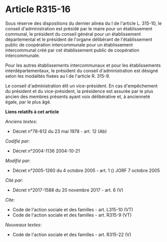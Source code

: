 # Article R315-16

Sous réserve des dispositions du dernier alinéa du I de l'article L. 315-10, le conseil d'administration est présidé par le
maire pour un établissement communal, le président du conseil général pour un établissement départemental et le président de
l'organe délibérant de l'établissement public de coopération intercommunale pour un établissement intercommunal créé par cet
établissement public de coopération intercommunale. 

Pour les autres établissements intercommunaux et pour les établissements interdépartementaux, le président du conseil
d'administration est désigné selon les modalités fixées au I de l'article R. 315-9. 

Le conseil d'administration élit un vice-président. En cas d'empêchement du président et du vice-président, la présidence est
assurée par le plus ancien des membres présents ayant voix délibérative et, à ancienneté égale, par le plus âgé.

**Liens relatifs à cet article**

_Anciens textes_:

  - Décret n°78-612 du 23 mai 1978 - art. 12 (Ab)

_Codifié par_:

  - Décret n°2004-1136 2004-10-21

_Modifié par_:

  - Décret n°2005-1260 du 4 octobre 2005 - art. 1 () JORF 7 octobre 2005

_Cité par_:

  - Décret n°2017-1588 du 20 novembre 2017 - art. 6 (V)

_Cite_:

  - Code de l'action sociale et des familles - art. L315-10 (VT)
  - Code de l'action sociale et des familles - art. R315-9 (VT)

_Nouveaux textes_:

  - Code de l'action sociale et des familles - art. R315-22 (V)
